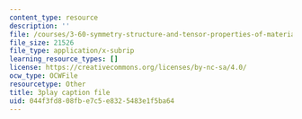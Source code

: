 ```yaml
---
content_type: resource
description: ''
file: /courses/3-60-symmetry-structure-and-tensor-properties-of-materials-fall-2005/044f3fd808fbe7c5e8325483e1f5ba64_JKUrC05a-4k.srt
file_size: 21526
file_type: application/x-subrip
learning_resource_types: []
license: https://creativecommons.org/licenses/by-nc-sa/4.0/
ocw_type: OCWFile
resourcetype: Other
title: 3play caption file
uid: 044f3fd8-08fb-e7c5-e832-5483e1f5ba64
---
```

